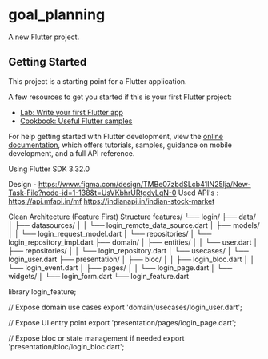 # goal_planning

A new Flutter project.

## Getting Started

This project is a starting point for a Flutter application.

A few resources to get you started if this is your first Flutter project:

- [Lab: Write your first Flutter app](https://docs.flutter.dev/get-started/codelab)
- [Cookbook: Useful Flutter samples](https://docs.flutter.dev/cookbook)

For help getting started with Flutter development, view the
[online documentation](https://docs.flutter.dev/), which offers tutorials,
samples, guidance on mobile development, and a full API reference.

Using Flutter SDK 3.32.0

Design - https://www.figma.com/design/TMBe07zbdSLcb41IN25lja/New-Task-File?node-id=1-138&t=UsVKbhrURtgdyLqN-0
Used API's : https://api.mfapi.in/mf
            https://indianapi.in/indian-stock-market



Clean Architecture (Feature First) Structure
features/
└── login/
    ├── data/
    │   ├── datasources/
    │   │   └── login_remote_data_source.dart
    │   ├── models/
    │   │   └── login_request_model.dart
    │   └── repositories/
    │       └── login_repository_impl.dart
    ├── domain/
    │   ├── entities/
    │   │   └── user.dart
    │   ├── repositories/
    │   │   └── login_repository.dart
    │   └── usecases/
    │       └── login_user.dart
    ├── presentation/
    │   ├── bloc/
    │   │   ├── login_bloc.dart
    │   │   └── login_event.dart
    │   ├── pages/
    │   │   └── login_page.dart
    │   └── widgets/
    │       └── login_form.dart
    └── login_feature.dart


library login_feature;

// Expose domain use cases
export 'domain/usecases/login_user.dart';

// Expose UI entry point
export 'presentation/pages/login_page.dart';

// Expose bloc or state management if needed
export 'presentation/bloc/login_bloc.dart';

